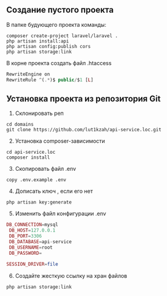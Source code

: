 ## Создание пустого проекта
В папке будующего проекта команды:  
```shell
composer create-project laravel/laravel .
php artisan install:api
php artisan config:publish cors
php artisan storage:link
```
В корне проекта создать файл .htaccess
```php
RewriteEngine on
RewriteRule ^(.*)$ public/$1 [L]
```

## Установка проекта из репозитория Git
1. Склонировать реп
```shell
cd domains 
git clone https://github.com/lut1kzah/api-service.loc.git

```
2. Установка composer-зависимости
```shell
cd api-service.loc
composer install
```
3. Скопировать файл .env 
```shell
copy .env.example .env
```
4. Дописать ключ , если его нет
```shell
php artisan key:generate
```
5. Изменить файл конфигурации .env
```php
DB_CONNECTION=mysql
 DB_HOST=127.0.0.1
 DB_PORT=3306
 DB_DATABASE=api-service
 DB_USERNAME=root
 DB_PASSWORD=

SESSION_DRIVER=file
```
6. Создайте жесткую ссылку на хран файлов
```shell
php artisan storage:link
```
